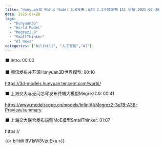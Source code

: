 ```yaml
---
title: "Hunyuan3D World Model 1.0发布；WAN 2.2今晚发布【AI 早报 2025-07-28】"
date: 2025-07-28
tags:
  - "Hunyuan3D"
  - "World Model"
  - "Megrez2.0"
  - "SmallThinker"
  - "AI News"
categories: ["bilibili", "人工智能","AI"]
---
```


⬛️ Intro: 00:00

⬛️ 腾讯发布并开源Hunyuan3D世界模型: 00:10

https://3d-models.hunyuan.tencent.com/world/

⬛️ 上海交大与无问芯穹发布终端大模型Megrez2.0: 00:41

https://www.modelscope.cn/models/InfiniAI/Megrez2-3x7B-A3B-Preview/summary

⬛️ 上海交大联合发布端侧MoE模型SmallThinker: 01:07

https://

{{< bilibili BV1sW8VzuExa >}}